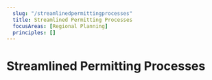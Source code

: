 ```yaml
---
  slug: "/streamlinedpermittingprocesses"
  title: Streamlined Permitting Processes
  focusAreas: [Regional Planning]
  principles: []
---
```

# Streamlined Permitting Processes